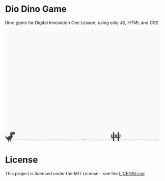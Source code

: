# Dio Dino Game 
Dino game for Digital Innovation One Lesson, using only JS, HTML and CSS

![screenshot](example.png?raw=true "screenshot")

# License
This project is licensed under the MIT License - see the [LICENSE.md](LICENSE.md)
